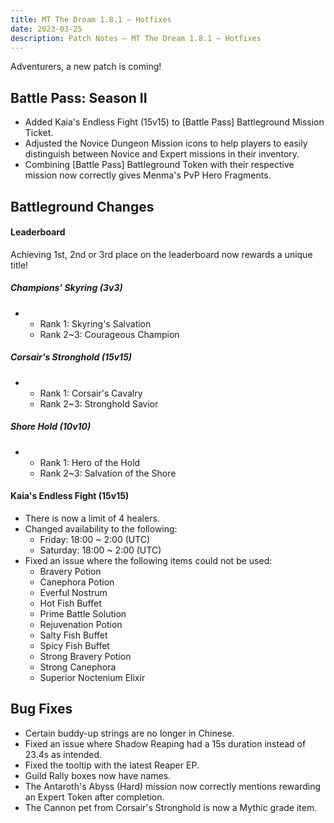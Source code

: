 ```yaml
---
title: MT The Dream 1.8.1 – Hotfixes
date: 2023-03-25
description: Patch Notes – MT The Dream 1.8.1 – Hotfixes
---
```


Adventurers, a new patch is coming!

Battle Pass: Season II
----------------------

-   Added Kaia's Endless Fight (15v15) to [Battle Pass] Battleground Mission Ticket.
-   Adjusted the Novice Dungeon Mission icons to help players to easily distinguish between Novice and Expert missions in their inventory.
-   Combining [Battle Pass] Battleground Token with their respective mission now correctly gives Menma's PvP Hero Fragments.

Battleground Changes
--------------------

#### Leaderboard

Achieving 1st, 2nd or 3rd place on the leaderboard now rewards a unique title!

##### Champions' Skyring (3v3)

-   -   Rank 1: Skyring's Salvation
    -   Rank 2~3: Courageous Champion

##### Corsair's Stronghold (15v15)

-   -   Rank 1: Corsair's Cavalry
    -   Rank 2~3: Stronghold Savior

##### Shore Hold (10v10)

-   -   Rank 1: Hero of the Hold
    -   Rank 2~3: Salvation of the Shore

#### Kaia's Endless Fight (15v15)

-   There is now a limit of 4 healers.
-   Changed availability to the following:
    -   Friday: 18:00 ~ 2:00 (UTC)
    -   Saturday: 18:00 ~ 2:00 (UTC)
-   Fixed an issue where the following items could not be used:
    -   Bravery Potion
    -   Canephora Potion
    -   Everful Nostrum
    -   Hot Fish Buffet
    -   Prime Battle Solution
    -   Rejuvenation Potion
    -   Salty Fish Buffet
    -   Spicy Fish Buffet
    -   Strong Bravery Potion
    -   Strong Canephora
    -   Superior Noctenium Elixir

Bug Fixes
---------

-   Certain buddy-up strings are no longer in Chinese.
-   Fixed an issue where Shadow Reaping had a 15s duration instead of 23.4s as intended.
-   Fixed the tooltip with the latest Reaper EP.
-   Guild Rally boxes now have names.
-   The Antaroth's Abyss (Hard) mission now correctly mentions rewarding an Expert Token after completion.
-   The Cannon pet from Corsair's Stronghold is now a Mythic grade item.